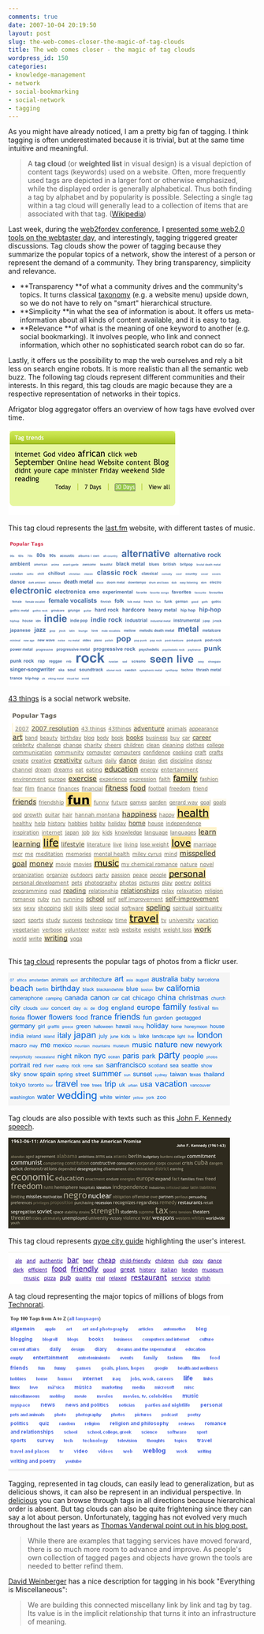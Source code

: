 ```yaml
---
comments: true
date: 2007-10-04 20:19:50
layout: post
slug: the-web-comes-closer-the-magic-of-tag-clouds
title: The web comes closer - the magic of tag clouds
wordpress_id: 150
categories:
- knowledge-management
- network
- social-bookmarking
- social-network
- tagging
---
```


As you might have already noticed, I am a pretty big fan of tagging. I think tagging is often underestimated because it is trivial, but at the same time intuitive and meaningful.


> A **tag cloud** (or **weighted list** in visual design) is a visual depiction of content tags (keywords) used on a website. Often, more frequently used tags are depicted in a larger font or otherwise emphasized, while the displayed order is generally alphabetical. Thus both finding a tag by alphabet and by popularity is possible. Selecting a single tag within a tag cloud will generally lead to a collection of items that are associated with that tag. ([Wikipedia](http://en.wikipedia.org/wiki/Tag_cloud))


Last week, during the [web2fordev conference](http://www.web2fordev.net/), I [presented some web2.0 tools on the webtaster day](http://blog.web2fordev.net/2007/09/25/tagging-the-best-way-to-track-information/), and interestingly, tagging triggered greater discussions. Tag clouds show the power of tagging because they summarize the popular topics of a network, show the interest of a person or represent the demand of a community. They bring transparency, simplicity and relevance.




  * **Transparency **of what a community drives and the community's topics. It turns classical [taxonomy](http://en.wikipedia.org/wiki/Taxonomy) (e.g. a website menu) upside down, so we do not have to rely on "smart" hierarchical structure.
  * **Simplicity **in what the sea of information is about. It offers us meta-information about all kinds of content available, and it is easy to tag.
  * **Relevance **of what is the meaning of one keyword to another (e.g. social bookmarking). It involves people, who link and connect information, which other no sophisticated search robot can do so far.


Lastly, it offers us the possibility to map the web ourselves and rely a bit less on search engine robots. It is more realistic than all the semantic web buzz. The following tag clouds represent different communities and their interests. In this regard, this tag clouds are magic because they are a respective representation of networks in their topics.

Afrigator blog aggregator offers an overview of how tags have evolved over time.

![tagcloud4.gif](/images/tagcloud4.gif)

This tag cloud represents the [last.fm](http://www.last.fm/) website, with different tastes of music.

[![tagcloud5.gif](/images/tagcloud5.gif)]()

[43 things](http://www.43things.com/) is a social network website.

[![tagcloud7.gif](/images/tagcloud7.gif)]()

This [tag cloud](http://flickr.com/photos/tags/) represents the popular tags of photos from a flickr user.

[![tagcloud8.gif](/images/tagcloud8.gif)]()

Tag clouds are also possible with texts such as this [John F. Kennedy speech](http://chir.ag/phernalia/preztags/).

[![tagcloud91.gif](/images/tagcloud91.gif)]()

This tag cloud represents [qype city guide](http://www.qype.com/) highlighting the user's interest.

[![tagcloud10.gif](/images/tagcloud10.gif)]()

A tag cloud representing the major topics of millions of blogs from [Technorati](http://www.technorati.com/).

[![tagcloud6.gif](/images/tagcloud6.gif)]()

Tagging, represented in tag clouds, can easily lead to generalization, but as delicious shows, it can also be represent in an individual perspective. In [delicious](http://del.icio.us/) you can browse through tags in all directions because hierarchical order is absent. But tag clouds can also be quite frightening since they can say a lot about person. Unfortunately, tagging has not evolved very much throughout the last years as [Thomas Vanderwal point out in his blog post. ](http://www.vanderwal.net/random/entrysel.php?blog=1945)


> While there are examples that tagging services have moved forward, there is so much more room to advance and improve. As people's own collection of tagged pages and objects have grown the tools are needed to better refind them.


[David Weinberger](http://www.everythingismiscellaneous.com/) has a nice description for tagging in his book "Everything is Miscellaneous":


> We are building this connected miscellany link by link and tag by tag. Its value is in the implicit relationship that turns it into an infrastructure of meaning.
